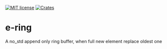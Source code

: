 [![MIT license](https://img.shields.io/github/license/RCasatta/e-ring)](https://github.com/RCasatta/e-ring/blob/master/LICENSE)
[![Crates](https://img.shields.io/crates/v/e-ring.svg)](https://crates.io/crates/e-ring)

# e-ring

A no_std append only ring buffer, when full new element replace oldest one